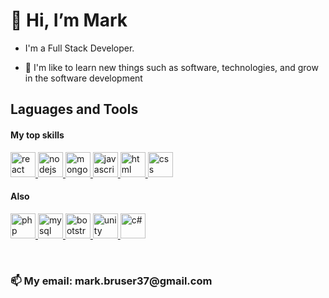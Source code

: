 # 👋 Hi, I’m Mark
- I'm a Full Stack Developer.

- 👀 I'm like to learn new things such as software, technologies, and grow in the software development 


## Laguages and Tools 
 <h4> My top skills </h4>
<p>

  <a href="https://reactjs.org/">
    <img alt="react" src="https://user-images.githubusercontent.com/105708108/179501244-312777d8-190c-452f-8d5c-42b25367e7a5.png" width="40" height="40"/>
  </a>
  
  <a href="https://nodejs.org/en/">
    <img alt="nodejs" src="https://user-images.githubusercontent.com/105708108/179501101-a1854b00-b397-4fbb-af50-d45342ae3ff2.png" width="40" height="40"/>
  </a>
  
  <a href="https://www.mongodb.com/">
    <img alt="mongodb" src="https://cdn.icon-icons.com/icons2/2415/PNG/512/mongodb_original_wordmark_logo_icon_146425.png" width="40" height="40"/>
  </a>
  
  <a href="https://www.w3schools.com/js/">
    <img alt='javascript' src="https://user-images.githubusercontent.com/105708108/179499771-db586db7-1058-4ba5-9ec0-30164fe3a5f4.png" width="40" height="40"/>
  </a> 
 
  <a href="https://www.w3schools.com/html/">
    <img alt="html" src="https://user-images.githubusercontent.com/105708108/179500788-54faf592-924b-4121-ae04-ff4bf0df9372.png" width="40" height="40"/>
  </a>
  
  <a href="https://www.w3schools.com/css/">
    <img alt="css" src="https://user-images.githubusercontent.com/105708108/179493920-a06948f9-7a89-4c87-a741-0b1c3366e41d.png" width="40" height="40"/>
  </a>
</p>

<h4> Also </h4>
<p>
   <a href="https://www.php.net/">
    <img alt="php" src="https://user-images.githubusercontent.com/105708108/179523730-026d0359-4e78-4bf4-a00e-c78ce04f2889.png" width="40" height="40"/>
  </a>
 
  <a href="https://www.mysql.com/">
    <img alt="mysql" src="https://user-images.githubusercontent.com/105708108/179523524-f9f97557-37c4-43b1-8db1-eb9cb31801dd.png" width="40" height="40"/>
  </a>
 
  <a href="https://getbootstrap.com/">
    <img alt="bootstrap" src="https://user-images.githubusercontent.com/105708108/179523089-3dd6af89-d5a1-43ad-b5d7-759eaf7ad21c.png" width="40" height="40"/>
  </a>
  
   <a href="https://unity.com/">
    <img alt="unity" src="https://user-images.githubusercontent.com/105708108/179514927-a74a9fe1-9103-4c0a-9a1f-e7bdb4ab0c9d.png" width="40" height="40"/>
  </a>
  
   <a href="https://www.w3schools.com/cs/index.php">
    <img alt="c#" src="https://user-images.githubusercontent.com/105708108/179524118-9d806ca1-d457-45f2-a7f7-20eaf8ab22b9.png" width="40" height="40"/>
  </a>
  
</p>

<br/>

<h3> 📫 My email: mark.bruser37@gmail.com </h3>

<!---
MarkBr37/MarkBr37 is a ✨ special ✨ repository because its `README.md` (this file) appears on your GitHub profile.
You can click the Preview link to take a look at your changes.

- 🌱 I’m currently learning ...
- 💞️ I’m looking to collaborate on ...
--->
